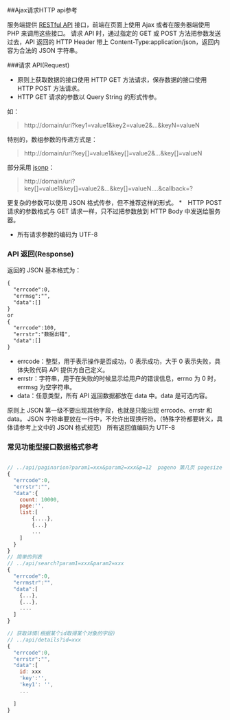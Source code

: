 ##Ajax请求HTTP api参考

服务端提供 <a href="http://www.ruanyifeng.com/blog/2014/05/restful_api.html">RESTful API</a> 接口，前端在页面上使用 Ajax 或者在服务器端使用 PHP 来调用这些接口。
请求 API 时，通过指定的 GET 或 POST 方法把参数发送过去，API 返回的 HTTP Header 带上 Content-Type:application/json，返回内容为合法的 JSON 字符串。

###请求 API(Request)
* 原则上获取数据的接口使用 HTTP GET 方法请求，保存数据的接口使用 HTTP POST 方法请求。
* HTTP GET 请求的参数以 Query String 的形式传参。

如： 
> http://domain/uri?key1=value1&key2=value2&...&keyN=valueN

特别的，数组参数的传递方式是：
> http://domain/uri?key[]=value1&key[]=value2&...&key[]=valueN

部分采用 [jsonp](http://www.cnblogs.com/yuzhongwusan/archive/2012/12/11/2812849.html)：
> http://domain/uri?key[]=value1&key[]=value2&...&key[]=valueN....&callback=?

更复杂的参数可以使用 JSON 格式传参，但不推荐这样的形式。
*　HTTP POST 请求的参数格式与 GET 请求一样，只不过把参数放到 HTTP Body 中发送给服务器。
* 所有请求参数的编码为 UTF-8

### API 返回(Response)
返回的 JSON 基本格式为：

```html
{
  "errcode":0,
  "errmsg":"",
  "data":[]
}
or
{
  "errcode":100,
  "errstr":"数据出错",
  "data":[]
}
```
* errcode：整型，用于表示操作是否成功，0 表示成功，大于 0 表示失败，具体失败代码 API 提供方自己定义。
* errstr：字符串，用于在失败的时候显示给用户的错误信息，errno 为 0 时，errmsg 为空字符串。
* data：任意类型，所有 API 返回数据都放在 data 中。data 是可选内容。

原则上 JSON 第一级不要出现其他字段，也就是只能出现 errcode、errstr 和 data。
JSON 字符串要放在一行中，不允许出现换行符。（特殊字符都要转义，具体请参考上文中的 JSON 格式规范）
所有返回值编码为 UTF-8



### 常见功能型接口数据格式参考

```js

// ../api/paginarion?param1=xxx&param2=xxx&p=12  pageno 第几页 pagesize 每页多少条数据
{ 
  "errcode":0,
  "errstr":"",
  "data":{
    count: 10000,
    page:'',
    list:[
        {....},
        {...}
        ...
    ]
  }
}
// 简单的列表
// ../api/search?param1=xxx&param2=xxx
{
  "errcode":0,
  "errmstr":"",
  "data":[
    {...},
    {...},
    ....
  ]
}

// 获取详情(根据某个id取得某个对象的字段)
// ../api/details?id=xxx
{
  "errcode":0,
  "errstr":"",
  "data":[
    id: xxx
    'key':'',
    'key1': '',
    ...
    
  ]
}

```












